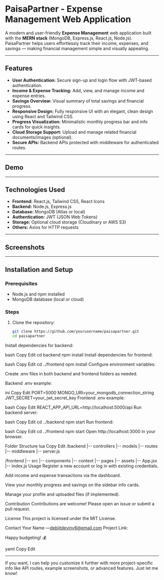 # PaisaPartner - Expense Management Web Application

A modern and user-friendly **Expense Management** web application built with the **MERN stack** (MongoDB, Express.js, React.js, Node.js).  
PaisaPartner helps users effortlessly track their income, expenses, and savings — making financial management simple and visually appealing.

---

## Features

- **User Authentication:** Secure sign-up and login flow with JWT-based authentication.
- **Income & Expense Tracking:** Add, view, and manage income and expense entries.
- **Savings Overview:** Visual summary of total savings and financial progress.
- **Responsive Design:** Fully responsive UI with an elegant, clean design using React and Tailwind CSS.
- **Progress Visualization:** Minimalistic monthly progress bar and info cards for quick insights.
- **Cloud Storage Support:** Upload and manage related financial documents/images (optional).
- **Secure APIs:** Backend APIs protected with middleware for authenticated routes.

---

## Demo

---

## Technologies Used

- **Frontend:** React.js, Tailwind CSS, React Icons
- **Backend:** Node.js, Express.js
- **Database:** MongoDB (Atlas or local)
- **Authentication:** JWT (JSON Web Tokens)
- **Storage:** Optional cloud storage (Cloudinary or AWS S3)
- **Others:** Axios for HTTP requests

---

## Screenshots

---

## Installation and Setup

### Prerequisites

- Node.js and npm installed
- MongoDB database (local or cloud)

### Steps

1. Clone the repository:
   ```bash
   git clone https://github.com/yourusername/paisapartner.git
   cd paisapartner
   ```

Install dependencies for backend:

bash
Copy
Edit
cd backend
npm install
Install dependencies for frontend:

bash
Copy
Edit
cd ../frontend
npm install
Configure environment variables:

Create .env files in both backend and frontend folders as needed.

Backend .env example:

ini
Copy
Edit
PORT=5000
MONGO_URI=your_mongodb_connection_string
JWT_SECRET=your_jwt_secret_key
Frontend .env example:

bash
Copy
Edit
REACT_APP_API_URL=http://localhost:5000/api
Run backend server:

bash
Copy
Edit
cd ../backend
npm start
Run frontend:

bash
Copy
Edit
cd ../frontend
npm start
Open http://localhost:3000 in your browser.

Folder Structure
lua
Copy
Edit
/backend
|-- controllers
|-- models
|-- routes
|-- middleware
|-- server.js

/frontend
|-- src
|-- components
|-- context
|-- pages
|-- assets
|-- App.jsx
|-- index.js
Usage
Register a new account or log in with existing credentials.

Add income and expense transactions via the dashboard.

View your monthly progress and savings on the sidebar info cards.

Manage your profile and uploaded files (if implemented).

Contribution
Contributions are welcome! Please open an issue or submit a pull request.

License
This project is licensed under the MIT License.

Contact
Your Name —debjitdeyjnv6@email.com
Project Link:

Happy budgeting! 💰

yaml
Copy
Edit

---

If you want, I can help you customize it further with more project-specific info like API routes, example screenshots, or advanced features. Just let me know!
